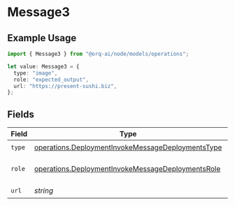 # Message3

## Example Usage

```typescript
import { Message3 } from "@orq-ai/node/models/operations";

let value: Message3 = {
  type: "image",
  role: "expected_output",
  url: "https://present-sushi.biz",
};
```

## Fields

| Field                                                                                                                  | Type                                                                                                                   | Required                                                                                                               | Description                                                                                                            |
| ---------------------------------------------------------------------------------------------------------------------- | ---------------------------------------------------------------------------------------------------------------------- | ---------------------------------------------------------------------------------------------------------------------- | ---------------------------------------------------------------------------------------------------------------------- |
| `type`                                                                                                                 | [operations.DeploymentInvokeMessageDeploymentsType](../../models/operations/deploymentinvokemessagedeploymentstype.md) | :heavy_check_mark:                                                                                                     | N/A                                                                                                                    |
| `role`                                                                                                                 | [operations.DeploymentInvokeMessageDeploymentsRole](../../models/operations/deploymentinvokemessagedeploymentsrole.md) | :heavy_check_mark:                                                                                                     | The role of the prompt message                                                                                         |
| `url`                                                                                                                  | *string*                                                                                                               | :heavy_check_mark:                                                                                                     | N/A                                                                                                                    |